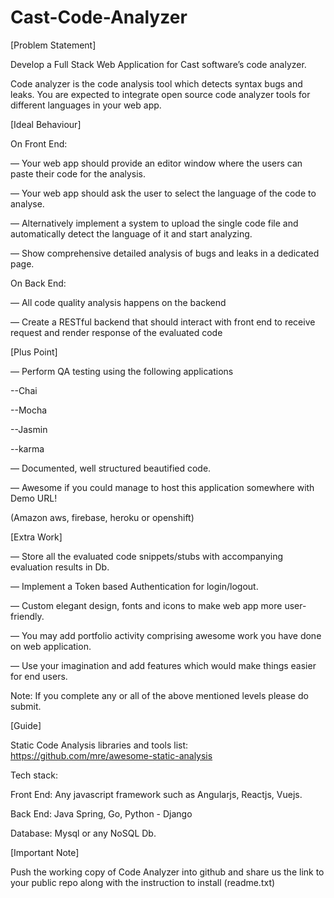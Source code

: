 # Cast-Code-Analyzer

[Problem Statement]

Develop a Full Stack Web Application for Cast software’s code analyzer.

Code analyzer is the code analysis tool which detects syntax bugs and leaks. You are expected to integrate open source code analyzer tools for different languages in your web app.

 

[Ideal Behaviour]

On Front End:

— Your web app should provide an editor window where the users can paste their code for the analysis.

— Your web app should ask the user to select the language of the code to analyse.

— Alternatively implement a system to upload the single code file and automatically detect the language of it and start analyzing.

— Show comprehensive detailed analysis of bugs and leaks in a dedicated page.

 

On Back End:

— All code quality analysis happens on the backend

— Create a RESTful backend that should interact with front end to receive request and render response of the evaluated code



[Plus Point]

— Perform  QA testing using the following applications

--Chai

--Mocha

--Jasmin

--karma

— Documented, well structured beautified code.

— Awesome if you could manage to host this application somewhere with Demo URL!

(Amazon aws, firebase, heroku or openshift)


 

[Extra Work]

— Store all the evaluated code snippets/stubs with accompanying evaluation results in Db.

— Implement a Token based Authentication for login/logout.

— Custom elegant design, fonts and icons to make web app more user-friendly.

— You may add portfolio activity comprising awesome work you have done on web application.

— Use your imagination and add features which would make things easier for end users.

Note: If you complete any or all of the above mentioned levels please do submit.

 

[Guide]

Static Code Analysis libraries and tools list: https://github.com/mre/awesome-static-analysis


Tech stack:

Front End: Any javascript framework such as Angularjs, Reactjs, Vuejs.

Back End: Java Spring, Go, Python - Django

Database: Mysql or any NoSQL Db.


 

[Important Note]

Push the working copy of Code Analyzer into github and share us the link to your public repo along with the instruction to install (readme.txt)
